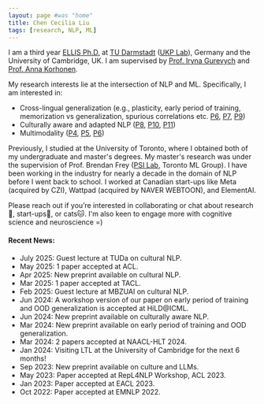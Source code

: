 ```yaml
---
layout: page #was "home"
title: Chen Cecilia Liu
tags: [research, NLP, ML]
---
```


I am a third year [ELLIS Ph.D.](https://ellis.eu/) at [TU Darmstadt](https://www.informatik.tu-darmstadt.de/fb20/index.en.jsp) ([UKP Lab](https://www.informatik.tu-darmstadt.de/ukp/ukp_home/index.en.jsp)), Germany and the University of Cambridge, UK.
I am supervised by [Prof. Iryna Gurevych](https://scholar.google.com/citations?user=t3A39e8AAAAJ&hl=en) and [Prof. Anna Korhonen](https://sites.google.com/site/annakorhonen/). 

My research interests lie at the intersection of NLP and ML.
Specifically, I am interested in:
 * Cross-lingual generalization (e.g., plasticity, early period of training, memorization vs generalization, spurious correlations etc. [P6](https://aclanthology.org/2023.findings-eacl.186/), [P7](https://arxiv.org/abs/2301.05487), [P9](https://arxiv.org/abs/2403.15210))
 * Culturally aware and adapted NLP ([P8](https://aclanthology.org/2024.naacl-long.112/), [P10](https://arxiv.org/abs/2406.03930), [P11](https://arxiv.org/abs/2504.02953))
 * Multimodality ([P4](https://aclanthology.org/2022.emnlp-main.476/), [P5](https://aclanthology.org/2023.repl4nlp-1.9/), [P6](https://aclanthology.org/2023.findings-eacl.186/)) 

Previously, I studied at the University of Toronto, where I obtained both of my undergraduate and master's degrees. My master's research was under the supervision of Prof. Brendan Frey ([PSI Lab](https://psi.toronto.edu/), Toronto ML Group). I have been working in the industry for nearly a decade in the domain of NLP before I went back to school. 
I worked at Canadian start-ups like Meta (acquired by CZI), Wattpad (acquired by NAVER WEBTOON), and ElementAI.

Please reach out if you’re interested in collaborating or chat about research📜, start-ups🚀, or cats🐱.
I'm also keen to engage more with cognitive science and neuroscience =)

[comment]: <> (🌟️🌟️🌟️ By the way, I am looking for a postdoc position from January 2026. )

[comment]: <> (If you are looking for someone in cultural/multilingual/social NLP, let's get in touch!)

[comment]: <> (I'm also keen to engage more with cognitive science and neuroscience =&#41;)

#### Recent News:
* July 2025: Guest lecture at TUDa on cultural NLP.
* May 2025: 1 paper accepted at ACL.
* Apr 2025: New preprint available on cultural NLP.
* Mar 2025: 1 paper accepted at TACL.
* Feb 2025: Guest lecture at MBZUAI on cultural NLP.
* Jun 2024: A workshop version of our paper on early period of training and OOD generalization is accepted at HiLD@ICML.
* Jun 2024: New preprint available on culturally aware NLP.
* Mar 2024: New preprint available on early period of training and OOD generalization.
* Mar 2024: 2 papers accepted at NAACL-HLT 2024.
* Jan 2024: Visiting LTL at the University of Cambridge for the next 6 months!
* Sep 2023: New preprint available on culture and LLMs.
* May 2023: Paper accepted at RepL4NLP Workshop, ACL 2023.
* Jan 2023: Paper accepted at EACL 2023.
* Oct 2022: Paper accepted at EMNLP 2022.

[comment]: <> (<!--)

[comment]: <> (<p class="rss-subscribe">Subscribe <a href="{{ "/feed.xml" | prepend: site.baseurl }}" target="_blank">via RSS</a>.</p>)

[comment]: <> (-->)
